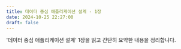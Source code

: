 ```yaml
---
title: 데이터 중심 애플리케이션 설계 - 1장
date: 2024-10-25 22:27:00
draft: false
---
```


'데이터 중심 애플리케이션 설계' 1장을 읽고 간단히 요약한 내용을 정리합니다.
